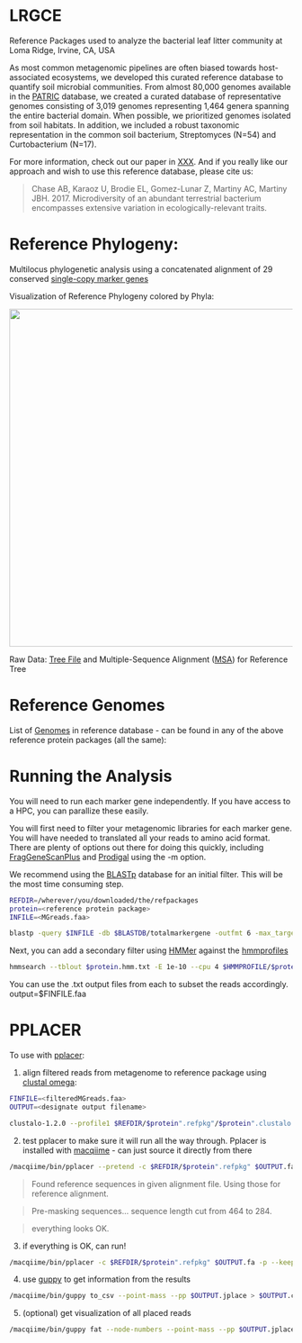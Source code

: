 # LRGCE

Reference Packages used to analyze the bacterial leaf litter community at Loma Ridge, Irvine, CA, USA

As most common metagenomic pipelines are often biased towards host-associated ecosystems, we developed this curated reference database to quantify soil microbial communities. From almost 80,000 genomes available in the [PATRIC](https://www.patricbrc.org/) database, we created a curated database of representative genomes consisting of 3,019 genomes representing 1,464 genera spanning the entire bacterial domain. When possible, we prioritized genomes isolated from soil habitats. In addition, we included a robust taxonomic representation in the common soil bacterium, Streptomyces (N=54) and Curtobacterium (N=17).

For more information, check out our paper in [XXX](journalwebsite.com). And 
if you really like our approach and wish to use this reference database, please cite us:

>Chase AB, Karaoz U, Brodie EL, Gomez-Lunar Z, Martiny AC, Martiny JBH. 2017. Microdiversity of an abundant terrestrial bacterium encompasses extensive variation in ecologically-relevant traits.


# Reference Phylogeny: 
Multilocus phylogenetic analysis using a concatenated alignment of 29 conserved [single-copy marker genes](http://journals.plos.org/plosone/article?id=10.1371/journal.pone.0077033) 

Visualization of Reference Phylogeny colored by Phyla:

<img src="reference_tree.jpg" width="600" align="middle"/>

Raw Data:
[Tree File](https://github.com/alex-b-chase/LRGCE/blob/master/concat.aligned.filtered.tre) and Multiple-Sequence Alignment ([MSA](https://github.com/alex-b-chase/LRGCE/blob/master/concat.aligned.filtered.fa.zip)) for Reference Tree

# Reference Genomes
List of [Genomes](https://github.com/alex-b-chase/LRGCE/blob/master/concat.aligned.filtered_ids.txt) in reference database - can be found in any of the above reference protein packages (all the same):


# Running the Analysis
You will need to run each marker gene independently. If you have access to a HPC, you can parallize these easily.

You will first need to filter your metagenomic libraries for each marker gene. You will have needed to translated all your reads to amino acid format. There are plenty of options out there for doing this quickly, including [FragGeneScanPlus](https://github.com/hallamlab/FragGeneScanPlus) and [Prodigal](https://github.com/hyattpd/Prodigal) using the -m option.

We recommend using the [BLASTp](https://github.com/alex-b-chase/LRGCE/blob/master/blastDB) database for an initial filter. This will be the most time consuming step.

```bash
REFDIR=/wherever/you/downloaded/the/refpackages
protein=<reference protein package>
INFILE=<MGreads.faa>

blastp -query $INFILE -db $BLASTDB/totalmarkergene -outfmt 6 -max_target_seqs 2 -evalue .00001 -num_threads 4 > $protein.blast.txt
```

Next, you can add a secondary filter using [HMMer](http://hmmer.org/) against the [hmmprofiles](https://github.com/alex-b-chase/LRGCE/blob/master/hmmprofiles)

```bash
hmmsearch --tblout $protein.hmm.txt -E 1e-10 --cpu 4 $HMMPROFILE/$protein.hmm $INFILE2
```

You can use the .txt output files from each to subset the reads accordingly. output=$FINFILE.faa

# PPLACER
To use with [pplacer](http://matsen.fhcrc.org/pplacer/):

1. align filtered reads from metagenome to reference package using [clustal omega](http://www.clustal.org/omega/):

```bash
FINFILE=<filteredMGreads.faa>
OUTPUT=<designate output filename>

clustalo-1.2.0 --profile1 $REFDIR/$protein".refpkg"/$protein".clustalo.aln" -i $FINFILE -o $OUTPUT.fa
```

2. test pplacer to make sure it will run all the way through. Pplacer is installed with [macqiime](http://www.wernerlab.org/software/macqiime) - can just source it directly from there

```bash
/macqiime/bin/pplacer --pretend -c $REFDIR/$protein".refpkg" $OUTPUT.fa
```

>Found reference sequences in given alignment file. Using those for reference alignment.

>Pre-masking sequences... sequence length cut from 464 to 284.

>everything looks OK.


3. if everything is OK, can run!

```bash
/macqiime/bin/pplacer -c $REFDIR/$protein".refpkg" $OUTPUT.fa -p --keep-at-most 20
```

4. use [guppy](https://matsen.github.io/pplacer/generated_rst/guppy.html) to get information from the results

```bash
/macqiime/bin/guppy to_csv --point-mass --pp $OUTPUT.jplace > $OUTPUT.csv
```

5. (optional) get visualization of all placed reads

```bash
/macqiime/bin/guppy fat --node-numbers --point-mass --pp $OUTPUT.jplace
```

